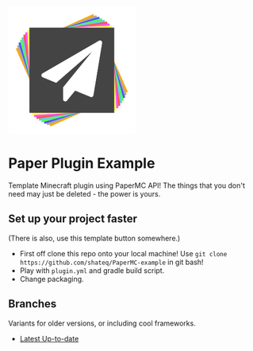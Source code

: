 <img src="logo.png" width="256" />

# Paper Plugin Example
Template Minecraft plugin using PaperMC API!
The things that you don't need may just be deleted - the power is yours.

## Set up your project faster
(There is also, use this template button somewhere.)
- First off clone this repo onto your local machine! Use `git clone https://github.com/shateq/PaperMC-example` in git bash!
- Play with `plugin.yml` and gradle build script.
- Change packaging.

## Branches
Variants for older versions, or including cool frameworks.
- [Latest Up-to-date](https://github.com/shateq/papermc-example/tree/master)
